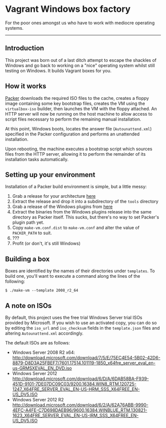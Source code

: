 # Vagrant Windows box factory

For the poor ones amongst us who have to work with mediocre operating systems.

* * *

## Introduction

This project was born out of a last ditch attempt to escape the shackles of
Windows and go back to working on a "nice" operating system whilst still testing
on Windows. It builds Vagrant boxes for you.

## How it works

[Packer](https://www.packer.io/) downloads the required ISO files to the cache,
creates a floppy image containing some key bootstrap files, creates the VM using
the ```virtualbox-iso``` builder, then launches the VM with the floppy attached.
An HTTP server will now be running on the host machine to allow access to script
files necessary to perform the remaining manual installation.

At this point, Windows boots, locates the answer file (```Autounattend.xml```)
specified in the Packer configuration and performs an unattended installation.

Upon rebooting, the machine executes a bootstrap script which sources files from
the HTTP server, allowing it to perform the remainder of its installation tasks
automatically.

## Setting up your environment

Installation of a Packer build environment is simple, but a little messy:

1. Grab a release for your architecture [here](https://packer.io/downloads.html)
2. Extract the release and drop it into a subdirectory of the ```tools```
   directory
3. Grab a release of the Windows plugins from
   [here](https://github.com/packer-community/packer-windows-plugins/releases)
4. Extract the binaries from the Windows plugins release into the same directory
   as Packer itself. This sucks, but there's no way to set Packer's plugin path
   yet.
5. Copy ```make-vm.conf.dist``` to ```make-vm.conf``` and alter the value of
   ```PACKER_PATH``` to suit.
6. ???
7. Profit (or don't, it's still Windows)

## Building a box

Boxes are identified by the names of their directories under ```templates```. To
build one, you'll want to execute a command along the lines of the following:

    $ ./make-vm --template 2008_r2_64

## A note on ISOs

By default, this project uses the free trial Windows Server trial ISOs provided
by Microsoft. If you wish to use an activated copy, you can do so by editing the
```iso_url``` and ```iso_checksum``` fields in the ```template.json``` files and
altering ```Autounattend.xml``` accordingly.

The default ISOs are as follows:

* Windows Server 2008 R2 x64:
  http://download.microsoft.com/download/7/5/E/75EC4E54-5B02-42D6-8879-D8D3A25FBEF7/7601.17514.101119-1850_x64fre_server_eval_en-us-GRMSXEVAL_EN_DVD.iso
* Windows Server 2012
  http://download.microsoft.com/download/6/D/A/6DAB58BA-F939-451D-9101-7DE07DC09C03/9200.16384.WIN8_RTM.120725-1247_X64FRE_SERVER_EVAL_EN-US-HRM_SSS_X64FREE_EN-US_DV5.ISO
* Windows Server 2012 R2
  http://download.microsoft.com/download/6/2/A/62A76ABB-9990-4EFC-A4FE-C7D698DAEB96/9600.16384.WINBLUE_RTM.130821-1623_X64FRE_SERVER_EVAL_EN-US-IRM_SSS_X64FREE_EN-US_DV5.ISO
